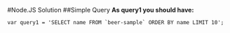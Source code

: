 #Node.JS Solution
##Simple Query
**As query1 you should have:** 

```
var query1 = 'SELECT name FROM `beer-sample` ORDER BY name LIMIT 10';
```